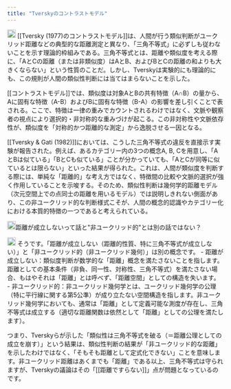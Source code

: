 ```yaml
---
title: "Tverskyのコントラストモデル"
---
```


<img src='https://scrapbox.io/api/pages/nishio/o1 Pro/icon' alt='o1 Pro.icon' height="19.5"/>
[[Tversky (1977)のコントラストモデル]]は、人間が行う類似判断がユークリッド距離などの典型的な距離測定と異なり、「三角不等式」に必ずしも従わないことを示す理論的枠組みである。三角不等式とは、距離や類似度を考える際に、「AとCの距離（または非類似度）はAとB、およびBとCの距離の和よりも大きくならない」という性質のことだ。しかし、Tverskyは実験的にも理論的にも、この規則が人間の類似性判断には当てはまらないことを示した。

[[コントラストモデル]]では、類似度は対象AとBの共有特徴（A∩B）の量から、Aに固有な特徴（A-B）およびBに固有な特徴（B-A）の影響を差し引くことで表される。ここで、特徴は一律の重みでカウントされるわけではなく、文脈や観察者の視点により選択的・非対称的な重みづけが起こる。この非対称性や文脈依存性が、類似度を「対称的かつ距離的な測定」から逸脱させる一因となる。

[[Tversky & Gati (1982)]]においては、こうした三角不等式の違反を直接示す実験が報告された。例えば、あるカテゴリー内の3つの概念A, B, Cを用意し、「AとBは似ている」「BとCも似ている」ことが分かっていても、「AとCが同等に似ているとは限らない」といった結果が得られた。これは、人間が類似度を判断する際には、単純な「距離的」な考え方ではなく、特徴間の比較や文脈的選択が強く作用していることを示唆する。そのため、類似性判断は幾何学的距離モデル（次元空間上での点同士の距離を用いるモデル）では説明しきれない側面があり、この非ユークリッド的な判断様式こそが、人間の概念的認識やカテゴリー化における本質的特徴の一つであると考えられている。

<img src='https://scrapbox.io/api/pages/nishio/nishio/icon' alt='nishio.icon' height="19.5"/>距離が成立しないって話と"非ユークリッド的"とは別の話ではない？

<img src='https://scrapbox.io/api/pages/nishio/o1 Pro/icon' alt='o1 Pro.icon' height="19.5"/>
そうです。「距離が成立しない（距離的性質、特に三角不等式が成立しない）」と「非ユークリッド的（非ユークリッド幾何）」は別の概念です。
- 距離が成立しない：類似度判断が数学的な「距離」概念を満たさないことを指します。距離としての基本条件（非負、同一性、対称性、三角不等式）を満たさない場合、もはやそれは「距離」とは呼べず、「距離空間」としての構造を失います。
- 非ユークリッド的：非ユークリッド幾何学とは、ユークリッド幾何学の公理（特に平行線に関する第5公準）が成り立たない空間構造を指します。非ユークリッド幾何学においても、通常は「距離」として定義可能な測度が存在し、三角不等式は成立する（適切な距離関数は依然として「距離」としての公理を満たします）。

つまり、Tverskyらが示した「類似性は三角不等式を破る（＝距離公理としての成立を崩す）」という結果は、類似性判断の結果が「非ユークリッド的な距離」を示したわけではなく、「そもそも距離として定式化できない」ことを意味します。非ユークリッド距離はあくまでも「距離」である以上、三角不等式は守られますが、Tverskyの議論はその「[[距離ですらない]]」点が問題となっているのです。
